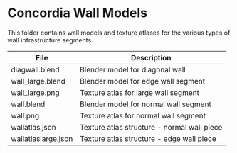 Concordia Wall Models
=====================

This folder contains wall models and texture atlases for the various types of wall infrastructure segments.

| File                | Description                                |
|---------------------|--------------------------------------------|
| diagwall.blend      | Blender model for diagonal wall            |
| wall_large.blend    | Blender model for edge wall segment        |
| wall_large.png      | Texture atlas for large wall segment       |
| wall.blend          | Blender model for normal wall segment      |
| wall.png            | Texture atlas for normal wall segment      |
| wallatlas.json      | Texture atlas structure - normal wall piece|
| wallatlaslarge.json | Texture atlas structure - edge wall piece  |
